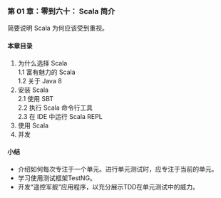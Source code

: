 ### 第 01 章：零到六十： Scala 简介 ###
简要说明 Scala  为何应该受到重视。
#### 本章目录 ####
1.	为什么选择 Scala   
1.1	富有魅力的 Scala   
1.2	关于 Java 8   
2.	安装 Scala   
2.1	使用 SBT   
2.2	执行 Scala 命令行工具   
2.3	在 IDE 中运行 Scala REPL   
3.	使用 Scala   
4.	并发      
    
#### 小结 ####
-	介绍如何每次专注于一个单元。进行单元测试时，应专注于当前的单元。 
-	学习使用测试框架TestNG。
-	开发“遥控军舰”应用程序，以充分展示TDD在单元测试中的威力。

